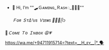- 👋 Hi, I’m ""🛹Ｇᴀᴍɪɴɢ_Ｒᴀꜱʜ◌_👀😽💗""

  *Ｆᴏʀ ＳᴛΔᵀᴜs Ｖɪᴇᴡꜱ 🧸💗✨ᥫ᭡*

🌼*Ｃᴏᴍᴇ Ｔᴏ Ｉɴʙᴏx 😩💗*

https://wa.me/+94711915714=?text=__H_ᴇʏ__|°_🗣️
